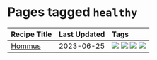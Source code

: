# Pages tagged `healthy`

|Recipe Title|Last Updated|Tags
|:---|:---|:---|
|[Hommus](../recipes/hommus.md)|2023-06-25|[![](https://img.shields.io/badge/tag-healthy-ad1215)](../tags/healthy.md) [![](https://img.shields.io/badge/tag-messy-d5a11)](../tags/messy.md) [![](https://img.shields.io/badge/tag-protein-8a534c)](../tags/protein.md) [![](https://img.shields.io/badge/tag-tricky-91514)](../tags/tricky.md)|